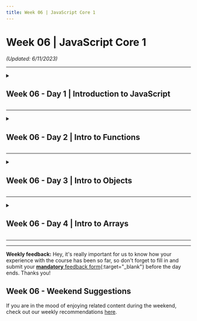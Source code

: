 ```yaml
---
title: Week 06 | JavaScript Core 1
---
```


<h1 id="{{ Week 06-JavaScript Core 1 | slugify }}">
  <span class="week-prefix">Week 06 |</span> JavaScript Core 1
</h1>

_(Updated: 6/11/2023)_

---

<!-- Week 06 - Day 1 | Introduction to JavaScript -->
<details markdown="1">
  <summary>
    <h2>
      <span class="summary-day">Week 06 - Day 1</span> | Introduction to JavaScript</h2>
  </summary>

### Schedule

  - [Study](#study-plan)
  - [Exercises](#exercises)
  - [Extra Resources](#extra-resources)

### Study Plan

  **JavaScript! This is where things really start getting interesting.**

  ![](./assets/js.magician.png)

#### JavaScript Intro



  This is a tough section to teach because the needs of the students vary quite widely here. Some of you are programmers from other languages coming here to learn front-end coding. Some of you are totally new to coding and JavaScript will be your first programming language. Just like if you know Spanish already, learning Italian becomes much easier since you take the same concepts and express them with minor variances. This workshop is optimized for those totally new to coding and thus we assume no prior knowledge. If you do know another programming language, we invite you instead to skim this section to familiarize yourself with how JavaScript looks. The next sections will also be aimed at you.

#### What is code?



  A dumb question but its answer may surprise you. Code is for humans first and computers second. You can think of writing code as essentially writing notes on how to solve a particular problem that just happens to be in a way that a computer can understand.

  Wait, why? The why is that you or someone else will have to go back and re-read that code sometime in the future, maybe tomorrow or maybe in ten years (I've worked on code older than 10 years old, it's not fun.) As such, it's important to write code in such a way that it can understood as quickly as is reasonable. Think of it like a textbook: you don't want to read the entire textbook every time you want to review a concept, you want to jump right to the page and learn just the thing you're looking for. Same with code: you want to jump right to the bit of code in question and understand it at a glance without re-reading the whole codebase.

  You will spend far longer maintaining this code than you will writing it the first time. Be explicit. Be deliberate. The point here is not to be clever but to be simple and to communicate clearly. Code is communication.

  Okay, given this, let's frame how this code works then. When you write code, the computer breaks it down into smaller pieces it can understand and then executes those one bit at a time. With JavaScript, only one thing is ever happening at a time (this is called being _single-threaded_ but that is not a term you need to know.) In general, this means it executes line 1, then line 2, then line 3, etc. Let's that in action:

  ```javascript
  const monthlyRent = 500;

  const yearlyRent = monthlyRent * 12;
  console.log(yearlyRent);
  ```

  The first thing that happens above is that we declare a variable, `monthlyRent`. The `const` keyword is how we let JavaScript know we're declaring a variable. Variable names always have to have no spaces in them, which is why we squish the words "monthly rent" together. In order to make this more readable, we use what's called _camel casing_, so-called because the capital letters in the middle make it look like humps on a camel. You can also use other styles of capitalization, there's no rule it must be camel case in JavaScript; everyone just happens to do camel casing in JavaScript.

  Notice the `;` at the end of every line. This semi-colon lets JavaScript know you've completed your thought. Think of this as the period/full-stop of the programming world.

  A variable can be called _almost_ anything. You **can't** use keywords. An example would be `const const = 15`. `const` is a keyword so it can't be used as a variable name. You do want to give your variables good names, even if they end up being long sometimes. Imagine we have a huge file and 200 lines below we see the variable named `monthlyRent`: we'll know instantly what this variable does and we won't have to go try to read other parts of the code to figure it out. Always, always, always use good variable names. Seriously. Put time into it. Naming things is hard and it's a big part of your job.

  Okay, so after line one, I have a variable named `monthlyRent` that I can use as much as I want. In this case, it represents the number of `500` but it also semantically represents monthlyRent. Imagine if I had 1000 lines between where `monthlyRent` is declared and where `yearlyRent` is calculated. I could have just put `500` directly in `yearlyRent` but I don't because I now understand how that's calculated just by reading the code. Use variables. Use them everywhere. It makes your code way easier to read. Also, later, if my monthly rent changes, I can change it to one place and everywhere I reference `monthlyRent` and `yearlyRent` get updated automatically. Powerful stuff.

  Okay, I want to calculate `yearlyRent`. I use the `*` to represent multiplication. I'm also mixing variables and numbers which is just fine. I also could have said `const yearlyRent = monthlyRent * monthsInAYear;` (assuming I put `const monthsInAYear = 12;` somewhere else) too and that would be a good idea. I would argue the two are roughly the same since it's obvious there are 12 months in a year. But you do what you think is most clear. That's your job.

  `console.log(yearlyRent);` is going to print whatever is stored in `yearlyRent` to the JavaScript console. The JavaScript Console is a part of the dev tools. If you need help finding them, [see here][devtools]. We'll explain how it works in a bit but for now, just know that anything you put between the parentheses gets logged out to your JavaScript console.

  Let's get this little snippet working in our browser. Make a new folder (I'll just put it on my desktop) and add an index.html file with the following in it:

  ```html
  <!DOCTYPE html>
  <html lang="en">
    <head>
      <title>JavaScript Experiments</title>
    </head>
    <body>
      <h1>JavaScript Experiments!</h1>
      <script src="./experiments.js"></script>
    </body>
  </html>
  ```

  That `script` tag is going to let us load JavaScript code into our HTML page. So make another file in the same folder called `experiments.js` (it really can be called anything as long as the script tag matches it.) Then in the JS file put our code from above:

  ```javascript
  const monthlyRent = 500;

  const yearlyRent = monthlyRent * 12;
  console.log(yearlyRent);
  ```

  Now, if you open your **HTML** file, not the JS file, in your browser and open your console, you should see the number `6000` being printed. Congrats! You just wrote your first code!

---



#### Numbers, Strings and Booleans



  So far we've just dealt with numbers. Let's go further and start working with words and characters. In programming, we refer to these things are strings, as in a string of one-letter characters. An example of this would be

  ```javascript
  const myName = "Brian Holt";
  console.log(myName);
  ```

  You can see I use the " (double quote) to enclose everything I want to be in the string. In JavaScript, you can also use ' (single quote) and ` (backtick) as well to demarcate strings.

  Strings, as you may imagine, are everywhere in programming. We're constantly keeping track of names, addresses, names of products, cities, etc. and thus constantly need strings.

  Let's go further. Strings let you connect them together through string concatenation. If I want to be able to greet someone based on their name, I might have something like this:

  ```javascript
  const firstName = "Brian";
  const lastName = "Holt";

  const sentence = "Hello " + firstName + " " + lastName + "! How are you!?";
  const sentenceWithTemplate = `Hello ${firstName} ${lastName}! How are you!?`;

  console.log(sentence);
  console.log(sentenceWithTemplate);
  ```

  The first way is the old way. We can use the `+` to tell JavaScript to connect two strings. Notice how we have inserted the space between `firstName` and `lastName`. The computer only does exactly what you tell it to do. If you don't insert that space, it doesn't get out there.

  The second line is the new way of doing this. JavaScript got a large update in 2015 and it made things a lot easier. Now you can use the backtick (notice the first uses a double quote) to do template strings. If you do that, anything inside of `${yourVariableHere}` gets output in the string. Cool, right?

  Sometimes you just need a simple true or false. These are where booleans are useful. Something like a light switch's state is best represented by a boolean. A light is either on (true) or off (false). You'd have something like `const lightIsOn = true;`. Useful and you'll see them everywhere.

  Some languages separate integers (whole numbers, like 1, 2, 3, 4, 500, 1000) and floats (1.2, 3.14159, 14.01, etc.) differently but not JavaScript. JavaScript just has one type of number, Number. A number is a number.

---



#### Control Flow



  Sometimes I want to modify the flow of how my program works, or in other words, sometimes I only want to run code if some condition is true. This is where `if` statements are very useful. Imagine if we tried this.

  ```javascript
  const skyIsBlue = true;

  if (skyIsBlue) {
    console.log("The sky is blue!");
  } else {
    console.log("The sky is … not blue?");
  }
  ```

  In the above example, the condition inside of the parens is evaluated and if it's true, the first block is run and the second is skipped. If it is false, the second block is run and the first block is skipped. Paste that code into your experiments and play with it. You also do not have to have an else block. Okay, let's go further.

  ```javascript
  // if you see three lines, it's just three = in a row, ===. the font just combines them into one big character
  if (2 + 2 === 4) {
    console.log(
      "Oh thank god, the fundamental principles of mathematics still hold true."
    );
  } else {
    console.log("Uh, panic?");
  }
  ```

  You can put any expression (a technical term, means anything you can stick on the right side of an equal sign, we'll explore it more as we go) inside of the if statement. In this case, we are asking, if two plus two is still equal to four. If this is true (I hope so) then again the first block will be run. If not, the second will be.

  Let's talk about `===` for a second. If you use just one `=` in JavaScript, it means **is assigned to**. So when we have `const isBrianCool = true;` you can verbalize that as "The variable isBrianCool is assigned to true". Thus we can't use that inside of the if statement because that's not we mean. We're trying to ask a question, not assign something. We're trying to ask "is two plus two equal to four." Enter the triple equals. Triple equals is the same as asking "is this equal to that." We use the triple equals instead of the double equals because double equals do a lot of funny business that usually we don't want them to do. It does what's called coercion and we'll talk about that below. But in an example `2 == "2"` but it does not `2 === "2"`. String 2 is double equal to number 2 but string 2 is not triple equal to number 2.

  There's also `!==`. This is asking "is this not equal to that". Lastly, you can ask with numbers `>` `>=` `<` `<=` as well to ask if numbers less than or greater than too. For another example:

  ```javascript
  const friendsAtYourParty = 10;

  if (friendsAtYourParty === 0) {
    console.log("Cool, now I have a lot of nachos to myself.");
  } else if (friendsAtYourParty <= 4) {
    console.log("Perfect amount to play some Mario Kart.");
  } else {
    console.log("Wooooo turn on the dance music!");
  }
  ```

  This also demonstrates the `else if` if you have more than just two different conditions.

---



#### Loops: behavior that repeats



  In programming, we often times need to repeat part of our code, again and again. This repeating behavior is called a **Loop** in programming lingo.

  The more geeky term for looping _(which you will also encounter again and again in programming manuals)_ is **iteration**.

  - Watch a Microsoft engineer explain loops in the first part of [this video](https://www.youtube.com/embed/G8hfAk4PfOM?si=8N2UnFsPaim5YmTr&amp;start=0&end=109){:target="_blank"} and then move on.

  ---



  Okay so now what if I want to do one thing multiple times? I could do something like this

  ```javascript
  let friendsAtYourParty = 0;
  friendsAtYourParty = friendsAtYourParty + 1;
  friendsAtYourParty = friendsAtYourParty + 1;
  friendsAtYourParty = friendsAtYourParty + 1;
  friendsAtYourParty = friendsAtYourParty + 1;
  friendsAtYourParty = friendsAtYourParty + 1;
  friendsAtYourParty = friendsAtYourParty + 1;
  friendsAtYourParty = friendsAtYourParty + 1;
  friendsAtYourParty = friendsAtYourParty + 1;
  friendsAtYourParty = friendsAtYourParty + 1;
  friendsAtYourParty = friendsAtYourParty + 1;
  console.log(friendsAtYourParty);
  ```

  That's annoying though. I wish there was a better way. Before we explore that, let's chat about this example a tad more.

  We used `let` instead of `const`. Things that are `const` cannot be reassigned later. In general, I find this to be of minor help but others do not so I leave you to make your own judgment call. In general, one should try to follow the "principle of least power." You should always choose the least powerful "thing" to accomplish whatever you're trying to do. Things with less power tend to be simpler and simple things are less prone to having or causing bugs. Why don't you cut your hair with garden shears? You could, it'd work, but it's way easier to screw it up and has worse consequences. The same general idea is here. The right tool for the right job.

  We instead use `let` here because you can see on the subsequent lines we do reassign `friendsAtYourParty` to be a different number. If you used `const` your code would crash because `const` won't let you do that. Thus here we use `let`. There's another one called `var` that is the old way of doing JavaScript. There are differences but I don't see a reason to use `var` at all anymore. It behaves more similarly to `let`.

  Okay, so, we want to do this better, let's explore a few ways to do that using loops.

  ```javascript
  let friendsAtYourParty = 0;
  while (friendsAtYourParty < 10) {
    friendsAtYourParty = friendsAtYourParty + 1;
  }
  console.log(friendsAtYourParty);
  ```

  This is a while loop. The first part works similarly to an `if` statement: as long as what's inside that statement is **true** it will continue running and re-running the body (what's between the `{ }`) until that statement is false. Once that statement is false, it'll break the loop and continue on. In this case, we add 1 to `friendsAtYourParty` until it's 10, and then the next loop, when it's 10, it'll stop because 10 is not less than 10.

  Also, let's just show you a few shortcuts for adding one to a thing

  ```javascript
  let friendsAtYourParty = 0;
  friendsAtYourParty = friendsAtYourParty + 1;
  friendsAtYourParty += 1;
  friendsAtYourParty++;
  ++friendsAtYourParty;
  console.log(friendsAtYourParty);
  ```

  Those four lines are equivalent. They all do the exact same thing: they add one to the existing total. The second one, the plus-equals line, you can put any number there and it'll add that amount to the total, so `friendsAtYourParty += 15;` would add 15 to the total. It also works with `-=` (subtraction,) as well as `*=` (multiplication,) `/=` (division,) and `**=` (exponent.) Two last two lines (`++` before or after) just signify add one. They more-or-less mean the same thing (there's a subtle difference of _when_ it adds one that should never matter to you) but suffice it to say everyone in the JavaScript community _always_ does the `++` after; I've never seen anyone do it before in JavaScript. `--` Works as well to subtract one as well.

  Okay, so now let's see a second kind of loop to achieve the same effect as above.

  ```javascript
  let friendsAtYourParty = 0;
  for (let i = 0; i <= 10; i++) {
    friendsAtYourParty++;
  }
  console.log(friendsAtYourParty);
  ```

  [![](./assets/nikkisiapno.for.loop.jpeg)](./assets/nikkisiapno.for.loop.jpeg){:target="_blank"}

  This is a for loop which is likely the most common kind of loop. Inside the parens are three statements and you need all of them. The `let i = 0;` is you defining your control variable that will control the loop. For some reason, people always use `i`, not sure why. It's just that way. It really could be anything. The second statement `i <= 10` is just like the while loop, is that's the statement that as soon as it's false it breaks the loop. The last statement, `i++` happens at the end of every loop. In our case, we increment the control variable `i` so that it creeps closer to the end of the loop each time.

  An important note: in coding, we start counting from 0. In English, we count `1, 2, 3, 4, 5, etc.` but in coding, we count `0, 1, 2, 3, 4, etc.`. So the fifth element of a string is index 4 (where index is how we'd refer to where that item is in the string). Index 0 is the first element. It's weird but you get used to it and it makes a lot of things easier.

  Sometimes, if you mess up what's inside the control condition for the loop, you'll get a runaway loop that'll never complete. This is called an **infinite loop** and it'll lock up and crash your code. Something like this:

  ```display-javascript
  let friendsAtYourParty = 1;
  while (friendsAtYourParty > 0) {
    friendsAtYourParty = friendsAtYourParty + 1;
  }
  console.log(friendsAtYourParty);
  ```

  Since you're adding one to `friendsAtYourParty` each time, and the loop will continue each time until it's less than zero, that condition will never happen. Thus it'll continue going until it crashes your code. Be careful of these. Nasty bugs.

---



<!-- Summary -->

### Exercises

  The following exercises are just to get you to flex your newly-gained muscles a bit. This code itself wouldn't be super useful but it'll be useful for you to try to take an idea in words and translate that into workable code.

#### Task 1: Booleans in JavaScript



 In this task, we want you to load the [booleans.js file](./exercises/booleans.js){:target="_blank"} from an HTML named `booleans.html` and complete the challenges found inside. 

#### Task 2: Creating Variables



 In this task, we want you to load the [creating-variables.js file](./exercises/creating-variables.js){:target="_blank"} from an HTML named `creating-variables.html` and complete the challenges found inside. 

#### Task 3: JavaScript Numbers



  In this task, we want you to load the [numbers.js file](./exercises/numbers.js){:target="_blank"} from an HTML named `numbers.html` and complete the challenges found inside. 

<!-- TODO: Move this Task to external files: -->


#### Task 4



  In this task, we want you to copy and paste the following code in a file called `strings.js` and complete the challenges found inside:

  ```javascript
  /* 
  ------------------------------------------------------------------------------------
  Tutorial: Strings in JavaScript
  ------------------------------------------------------------------------------------
  */

  /*
  ------------------------------------------------------------------------------------
  🌟STRING:-

  ◽ String is a datatype which consist of zero or more character enclosed in single quotes ('') or double quotes ("");

  ◽ Basically, it is used to represent series or sequence of characters in text form.
  ------------------------------------------------------------------------------------
  */


  // 🌟DECLARATION:-
  let userName = "sourabh"; // declaring a variable "userName" which contains a string value of "sourabh"
  console.log(userName); // will print sourabh in the console

  // 🌟CHECK TYPE OF VARIABLE WITH "typeof" OPERATOR:-
  console.log(typeof userName); // will print string in the console

  // 🌟LENGTH PROPERTY: we can find string length using "length" property.
  console.log(userName.length); // will print 7 in the console.

  // 🌟STRING CONCATENATION: we can use "+" operator with string values to concatenate (join) them in a single string.
  console.log("Welcome " + userName); // will print "Welcome sourabh" in the console

  // 🌟ACCESSING STRING ENTRIES:-
  // We can access string entries (or individual characters of a string) just like we do with arrays i.e using "indexes".
  console.log(userName[0]); // will print "s"
  console.log(userName[1]); // will print "o"
  console.log(userName[2]); // will print "u"

  //🌟ACCESS LAST ENTRY: Since index starts from "0", to access last entry we need to subtract 1 from total string length.
  console.log(userName[userName.length - 1]); // will print "h"

  /* 
    🌟 TEMPLATE LITERALS -

    -> Apart from defining strings in JavaScript using single quotes ('') or double quotes (""), there is a third way to define strings in Javascript too!
      - We can define strings using backtick quotes (``) as well. For example - `Greetings!`
      - These type of strings are called as Template Literals or Template strings.
      - The benefit of using Template literals are that, it allows us to embed variables & expressions inside the string.
        - This can be done using wrapping the expression inside of ${...} in the string.
        - The value returned by the expression will then become a part of the string.
        - TODO - After you learn about the various types of expressions in Javascript, try embedding the various types in template strings to see how they work.
  */

  let userFullName = "Niles Maxwell";
  let numberOfTasksToday = 5;

  console.log(`Greetings ${userFullName}, you have ${numberOfTasksToday} tasks to be done today.`); // Logs "Greetings Niles Maxwell, you have 5 tasks to be done today."

  /* 
      Multiline strings using Template Literals
        - Template Literals can be used to form multi-line strings.
        - This is easier than concatenating multiple single-line strings using the concatenation '+' operator.
  */

  let multiLineString1 = "Line 1\n" + //Multi-line string using the concatenation operator
  "Line 2\n" +
  "Line 3";

  // Multi-line string using template literal without using the concatenation operator.
  let multiLineString2 = `Line 1
  Line 2
  Line 3`;

  // Both console.logs will log the same output to the console.
  console.log(multiLineString1);
  console.log(multiLineString2); 


  /*
  🌟STRING IMMUTABILITY:-

  => Array are "mutable" in nature i.e we can modify/alter/mutate/change an individual array entry like this-

  let numbers = [1, 2, 3, 4, 5]; // declaring an array

  ⚡BEFORE MUTATION
  console.log(numbers); // will print [1, 2, 3, 4, 5]

  ⚡AFTER MUTATION
  numbers[0] = "ONE"; // changing first entry of array i.e "1" to "ONE"
  console.log(numbers); // will print ["ONE", 2, 3, 4, 5]


  => But that is not the case with our strings. Strings are "immutable" in nature, we can't modify an individual entry of a string.

  let str = "WOW";

  ⚡BEFORE MUTATION
  console.log(str); // will print "WOW"

  ⚡AFTER MUTATION
  str[0] = "N" // changing first entry of string i.e "W" to "N"
  console.log(str); // will print "WOW" and not "NOW"

  */

  /*
  ------------------------------------------------------------------------------------
  Challenge 1: write a program to join your first name and last name in a single string.

  -> declare a variable "firstName" and initialize it with your first name. 
  -> declare a variable "lastName" and initialize it with your last name.
  -> declare a variable "fullName" and assign it the concatenated value of "firstName" + "lastName" using "+" operator.
  -> use console.log() and print the fullName in the console.

  example:- if firstname is "sourabh" and lastname is "kheraliya" so output should be "sourabhkheraliya" as fullname.

  🏋️‍♀️BONUS: there should be a space between your firstname and lastname.
    (HINT: you can add additional space in the end of your firstName string just like example of string concatenation concept explained above)
  ------------------------------------------------------------------------------------

  ------------------------------------------------------------------------------------
  Challenge 2: Write a dialogue script!

  -> Step 1: Declare 3 variables and initialize them with random names for 2 heroes and 1 villain.
  -> Step 2: Using what you learned about Template literals, write a dialogue flow between the 2 heroes, discussing about the villain you declared
              and assign it to a variable.
  -> Step 3: Make sure that the dialogue flow spans over multiple lines.
  -> Step 4: Finally, use console.log() to log the the dialogue script to the console.

  Dialogue script structure:
  <Hero1>: <dialogue>
  <Hero2>: <dialogue>
  .
  .
  and so on.

  ------------------------------------------------------------------------------------
  */
  ```

<!-- TODO: Move this Task to external files: -->


#### Task 5



  In this task, we want you to create a file called `variables.js` and :

  - Calculate the sum of 5 + 10, using **two variables**. Store the sum to a **third variable**. Output the result to the console. Your final result should look like the following: `X plus Y equals Z`.
  - Calculate the remainder of 29 ÷ 3, using **two variables**. Store the remainder to a **third variable**. Output the result to the console. Your final result should look like the following: `The remainder of X ÷ Y is Z`.
  - Store your birth year in **a variable**. Store the current year in **a variable**. Calculate your age based on the difference of the stored values. Output to the console the following string based on the result: `You are approximately X years old`.

<!-- TODO: Move this Task to external files: -->


#### Task 6



  In this task, we want you to create a file called `experiments.js` and:

  - Write some code that declares two variables, `character` and `timesToRepeat`.
  - Using a loop, repeat that character that many times and then console.log it.
  - Example, if I had character = 'f' and timesToRepeat = 5, it'd console.log `'fffff'`.

  Try a few different combinations to make sure you got it right e.g. 'a' and 10, 'c' and 100, '🐶' and 3.

  **IMPORTANT:** Make sure to complete all the tasks found in the **daily Progress Sheet** and update the sheet accordingly. Once you've updated the sheet, don't forget to `commit` and `push`. The progress draft sheet for this day is: **/user/week06/progress/progress.draft.w06.d01.csv**

  You should **NEVER** update the `draft` sheets directly, but rather work on a copy of them according to the instructions [found here](../week01/resources/PROGRESS-WORKFLOW.md).


<!-- Extra Resources -->

### Sources and Attributions

  **Content is based on the following sources:**

  - [Intro](https://github.com/btholt/complete-intro-to-web-dev-v3/blob/main/lessons/04-javascript/A-intro.md){:target="_blank"} [(Permalink)](https://github.com/btholt/complete-intro-to-web-dev-v3/blob/a46a32bb9d641523163d74c28340ec686c5be2f9/lessons/04-javascript/A-intro.md){:target="_blank"}

  - [Numbers, Strings and Booleans](https://github.com/btholt/complete-intro-to-web-dev-v3/blob/main/lessons/04-javascript/B-numbers-strings-and-booleans.md){:target="_blank"} [(Permalink)](https://github.com/btholt/complete-intro-to-web-dev-v3/blob/a46a32bb9d641523163d74c28340ec686c5be2f9/lessons/04-javascript/B-numbers-strings-and-booleans.md){:target="_blank"}

  - [Control Flow](https://github.com/btholt/complete-intro-to-web-dev-v3/blob/main/lessons/04-javascript/C-control-flow.md){:target="_blank"} [(Permalink)](https://github.com/btholt/complete-intro-to-web-dev-v3/blob/a46a32bb9d641523163d74c28340ec686c5be2f9/lessons/04-javascript/C-control-flow.md){:target="_blank"}

  - [Loops](https://github.com/btholt/complete-intro-to-web-dev-v3/blob/main/lessons/04-javascript/D-loops.md){:target="_blank"} [(Permalink)](https://github.com/btholt/complete-intro-to-web-dev-v3/blob/a46a32bb9d641523163d74c28340ec686c5be2f9/lessons/04-javascript/D-loops.md){:target="_blank"}

  - [Experiment exercise](https://github.com/btholt/complete-intro-to-web-dev-v3/blob/main/lessons/04-javascript/E-exercise.md){:target="_blank"} [(Permalink)](https://github.com/btholt/complete-intro-to-web-dev-v3/blob/a46a32bb9d641523163d74c28340ec686c5be2f9/lessons/04-javascript/E-exercise.md){:target="_blank"}

  Please do not forget to ⭐ the [repo](https://github.com/btholt/complete-intro-to-web-dev-v3){:target="_blank"}!

  **Tasks 1 through 4 are based on the following sources:**

  - [TeachMeJavaScriptLikeIm5 booleans](https://github.com/inspirezonetech/TeachMeJavaScriptLikeIm5/blob/main/2-variables/booleans.js){:target="_blank"} [(Permalink)](https://github.com/inspirezonetech/TeachMeJavaScriptLikeIm5/blob/bcbe160a29718c0eb832fbf7af113b896ff06deb/2-variables/booleans.js){:target="_blank"}

  - [TeachMeJavaScriptLikeIm5 creating-variables](https://github.com/inspirezonetech/TeachMeJavaScriptLikeIm5/blob/main/2-variables/creating-variables.js){:target="_blank"} [(Permalink)](https://github.com/inspirezonetech/TeachMeJavaScriptLikeIm5/blob/bcbe160a29718c0eb832fbf7af113b896ff06deb/2-variables/creating-variables.js){:target="_blank"}

  - [TeachMeJavaScriptLikeIm5 numbers](https://github.com/inspirezonetech/TeachMeJavaScriptLikeIm5/blob/main/2-variables/numbers.js){:target="_blank"} [(Permalink)](https://github.com/inspirezonetech/TeachMeJavaScriptLikeIm5/blob/bcbe160a29718c0eb832fbf7af113b896ff06deb/2-variables/numbers.js){:target="_blank"}

  - [TeachMeJavaScriptLikeIm5 strings](https://github.com/inspirezonetech/TeachMeJavaScriptLikeIm5/blob/main/2-variables/strings.js){:target="_blank"} [(Permalink)](https://github.com/inspirezonetech/TeachMeJavaScriptLikeIm5/blob/bcbe160a29718c0eb832fbf7af113b896ff06deb/2-variables/strings.js){:target="_blank"}

  Please do not forget to ⭐ the [repo](https://github.com/inspirezonetech/TeachMeJavaScriptLikeIm5){:target="_blank"}!
  
</details>

<hr class="mt-1">

<!-- Week 06 - Day 2 | Intro to Functions -->
<details markdown="1">
  <summary>
    <h2>
      <span class="summary-day">Week 06 - Day 2</span> | Intro to Functions</h2>
  </summary>

### Schedule

  - [Study](#study-plan-NN)
  - [Exercises](#exercises-NN)
  - [Extra Resources](#extra-resources-NN)

### Study Plan

#### Functions



  A function is a bit of reusable code. Just as we like to re-use CSS classes, we love to re-use code. Let's start with an example:

  ```javascript
  function addTwo(number) {
    return number + 2;
  }

  const finalAnswer = addTwo(5);
  console.log(finalAnswer);
  ```

  This isn't super useful but hopefully, it shows you the mechanics of how a function works. We created a function called `addTwo`. This function takes in one parameter, `number` and it returns that number with 2 added to it. We can now use that `addTwo` function as much as we want! Let's make something a bit more useful.

  ```javascript
  function greet(firstName, lastName, honorific, greeting) {
    return `${greeting} ${honorific} ${lastName}! I’m extremely pleased you could join us, ${firstName}! I hope you enjoy your stay, ${honorific} ${lastName}.`;
  }

  console.log(greet("Brian", "Holt", "Lord", "Salutations"));
  console.log(greet("Jack", "Sparrow", "Captain", "A-hoy"));
  ```

  Now rather than have to repeat ourselves over and over again with that long string, we can just call greet with the appropriate parameters. Here we use four parameters. The order is important that we send in the parameters because this will be the order function receives these parameters. You can have as many or as few parameters as you like.

  The way to **call** a function is you add parens to the end of it, like this: `someFunctionName()`. If you see parentheses after a variable name, you instantly know that that's a function. Inside the parentheses are the parameters. These variables will be passed to the function that is being called in the order that you put them there. These input variables are called **parameters**. Example:

  ```javascript
  const myHomeCity = "Seattle";
  const myHomeState = "Washington";
  const myHomeCountry = "USA";

  function logOutYourHome(city, state, country) {
    console.log(`You are from ${city}, ${state} ${country}.`);
  }

  logOutYourHome(myHomeCity, myHomeState, myHomeCountry);
  ```


  ---



  Keep this next diagram by [Wes Bos](https://wesbos.com/){:target="_blank"} handy, as it depicts all the function parts with their respective terminology. It's always good to know our way around a function's inner parts.

  [![](./assets/wes_bos_function_definition.jpg)](./assets/wes_bos_function_definition.jpg){:target="_blank"}

#### Various Ways of Writing Functions



  There are a few ways to write functions that are mostly the same (there are some differences but for now don't worry about it.)

  ```javascript
  function bark() {
    console.log("woof");
  }

  const meow = function () {
    console.log("meeeeeeeow");
  };

  // the => is just = > put together, the font just combines them to one glyph
  const chirp = () => {
    console.log("chirp chirp");
  };

  bark();
  meow();
  chirp();
  ```

  All of these are functions and work as such. There are very subtle differences in how they work but for now, it's enough to know "those are functions". Most of the time they work exactly the same (as you see here.)

---



#### Scope



  We'll talk about scope multiple times but we'll start off here with it. Every time you call a function, it has its own scope. Other things can't peek into it; it just has its own little workspace for it to work with. Once it's done, any variable that you haven't explicitly held on to or returned at the end is discarded. For example:

  ```javascript
  function addFive(number) {
    const someVariable = "you can't see me outside this function";
    return number + 5;
  }

  addFive(10);
  console.log(someVariable);
  ```

  This is not going to work. `someVariable` is inside of the `addFive` scope and once `addFive` completes, it throws `someVariable` away since it's now out-of-scope.

  ```javascript
  let friendsAtYourParty = 0;
  for (let i = 0; i <= 10; i++) {
    friendsAtYourParty++;
  }
  console.log(i);
  ```

  Even this doesn't work since `i` is only in scope for the loop and then after that, it's thrown away. This can be a difficult one to deal with as someone new to coding because you'll go to log something or use a variable and it's out of scope so it's not there. Just know if that happens, this is probably the problem.

  Scope is hard. And scope is particularly strange in JavaScript (it varies by programming language.) If it feels hard it's because it is. A general, imperfect way for you to think about it right now is that a variable is "alive" (in scope) in between whatever the closest `{` is until that `{` closes its corresponding `}`. A few examples are below, see if you can get it right. Keep in mind that the variable will stay in scope as long as any scope it exists in still exists. If I declare a variable in an outer scope and modify a variable in an inner scope, that variable will survive as long as the outer scope does. **It matters where the variable is declared.**

  ```javascript
  const A = "A";
  let F;

  function doStuff(B) {
    console.log(B);
    const C = "C";
    let H = "H";
    if (1 + 1 === 2) {
      const D = "D";
      H = "something else";
    }
    console.log(D);
    console.log(H);
    F = "F";
  }

  let E = 0;
  while (E < 3) {
    E++;
    console.log(A);
    const G = "G";
  }
  console.log(E);
  console.log(G);

  doStuff("B");
  console.log(B);
  console.log(C);
  console.log(F);
  ```

  This is a pretty convoluted example but see what you think. Once you're ready, the next block will be the answers.

  ```javascript
  const A = "A";
  let F;

  function doStuff(B) {
    console.log(B); // works, B parameter is still in scope
    const C = "C";
    let H = "H";
    if (1 + 1 === 2) {
      const D = "D";
      H = "something else";
    }
    console.log(D); // does not work, D was declared in that if statement block
    console.log(H); // works, H was declared outside the if statement
    F = "F";
  }

  let E = 0;
  while (E < 3) {
    E++;
    console.log(A); // works, the outer block (called the global scope) is still in scope
    const G = "G";
  }
  console.log(E); // works, E was declared outside the while loop
  console.log(G); // does not work, declared inside the while loop and it's over

  doStuff("B");
  console.log(B); // does not work, the B parameter expires after the function call
  console.log(C); // does not work, C was declared inside the function and the function is over
  console.log(F); // works, F was declared in the global scope
  ```

---



#### Built-ins



  Lots of functions already exist for you! Smart people have created these commonly-used functions for things we often need. For example, say you have a string and you want to make everything lowercase, you can do this:

  ```javascript
  const sentence = "ThIs HaS wEiRd CaSiNg On It";
  const lowerCaseSentence = sentence.toLowerCase();
  console.log(lowerCaseSentence);
  ```

  Always be looking for the parentheses. And the best place to look all this stuff up is from our friends at Mozilla (makers of Firefox): [the MDN][mdn]. MDN used to stand for "Mozilla Developer Network" I think but now it's just synonymous with the documentation for the web. I literally look at this website several times a day. As I said before, you are not expected to remember everything. Looking things up on the MDN is **not** cheating.

  There are so many builtins there's no way we could ever cover all of them. Here are just a few examples. The rest you'll learn as you go.

  ```javascript
  // want to round a number? use Math!
  const number = 5.3;
  const roundedNumber = Math.round(number);
  console.log(number);
  ```

  ```javascript
  // want to see if a string contains another string?
  const testStringOne = "The quick brown fox jumps over the lazy dog";
  const testStringTwo =
    "Mirror, mirror on the wall, don't say it cause I know I'm cute";
  const stringToLookFor = "cute";

  console.log(testStringOne.includes(stringToLookFor));
  console.log(testStringTwo.includes(stringToLookFor));
  ```


  ```javascript
  // want to know how many milliseconds have elapsed since Jan 1 1970?
  console.log(Date.now());
  ```

---



<!-- Summary -->

### Exercises

#### Task 1



  In this task, we want you to copy and paste the following code in a file called `functions.js` and complete the challenges found inside:

  ```javascript
    /* 
  ------------------------------------------------------------------------------------
  Tutorial: Functions in JavaScript
  ------------------------------------------------------------------------------------
  */


  /*
  ------------------------------------------------------------------------------------
  FUNCTIONS: A function is a repeating piece of "Processing" while the input and output changes.
  ------------------------------------------------------------------------------------

  ------------------------------------------------------------------------------------
  EXAMPLE: washing machine which takes dirty clothes as an input, do some processing i.e washing the clothes and returns the washed clothes as an output. Functions are same as washing machine, they take some input, do some processing on that input and then returns that processed value as an output. 
  ------------------------------------------------------------------------------------

  ------------------------------------------------------------------------------------

  SYNTAX:-

  function functionName(parameterOne, parameterTwo){
      some processing code...
  }

  ------------------------------------------------------------------------------------

  ------------------------------------------------------------------------------------
  FUNCTION EXAMPLE - the below 👇 example takes a name as an input and prints hello "passedName" in the console;
  ------------------------------------------------------------------------------------
  */


  function showName(name){
      console.log("hello " + name);
  }

  showName("sourabh"); // will print "hello sourabh" in the console


  /*
  ------------------------------------------------------------------------------------

  PARAMETERS & ARGUMENTS:-

  1. PARAMETERS: Parameters are the variable names listed inside of the function definition's parenthesis. (for the above showName function the parameter is "name" listed inside the parenthesis.)

  2. ARGUMENTS: Arguments are the actual values passed to a function when it is called. (for the above function showName the argument is "sourabh" which is passed to the function "showName" when called.)
    
  ------------------------------------------------------------------------------------
  */

  /*
  ------------------------------------------------------------------------------------

  RETURN VALUE & UNDEFINED:-

  A funtion which do not returns something returns a special value "undefined".
  Also we can assign the returned value of a function as a value in a variable identifier.
    
  ------------------------------------------------------------------------------------
  */

  console.log(showName("Tanay pratap")); // will print "undefined" in the console because showName is not returning any value

  // Returning value from the function
  function add(num1, num2){
      return num1 + num2;
  }

  console.log(add(5, 6)); // will print 11 in the console


  /*
  ------------------------------------------------------------------------------------
  Challenge: create a function "welcomeUser" which will take username as an input and returns "Welcome " + passed username as an output.
  
  -> your function name should be "welcomeUser".
  -> parameter name should be "userName".
  -> return Welcome + passed username value as an return value.
  -> pass your name as an argument to the "welcomeUser" function.
  -> store that return value in a new variable named as "greeting".
  -> use console.log() to show the greeting value.
  ------------------------------------------------------------------------------------
  */
  ```

#### Task 2



  In this task, we want you to copy and paste the following code in a file called `arrow-functions.js` and complete the challenges found inside:

  ```javascript
  //In the previous file you aquired the basic concept of functions and how to make a function.

  /*
  In this file as the filename suggests, we would learn about arrow functions, before starting with this it is recommended to have a basic idea of how functions work and how they are build, so that we could understand what is the purpose of "Arrow functions".
  */

  /*
  What is arrow function or => ?
  It's a new feature that introduced in ES6 and is called arrow function. The left part denotes the input of a function and the right part the output of that function.
  Arrow functions introduce concise body syntax, or implicit return. This allows the omission of the curly brackets and the return keyword. Implicit return is useful for creating succinct one-line operations in map , filter , and other common array methods.

  (If you are familiar with python you can compare it to list comprehension or comprehension method, it is used to reduce the line of codes and make the function/code look compact and neat.)
  */

  //How does it work?

  hello = function() {
    return ("Hello World!") ;  //A normal function.
  };

  //----------------------------------------------------------------------------------------------------------

  hello = val => "Hello " + val ; //The same function above but with arrow function '=>'.

  /* 

  As you can see from the example above, that you have to write less lines of code for the same function that you created using the layman way.
  But there are some points that you should remember while using the arrow function, such as:
  -> You don't need to use {} or return when you are returning a single value.
  -> You can avoid using (), when there is only one parameter in your function.
  -> You should not add return in single return type as you have to use {} for applying the return keyword.

  */

  //------------------------------------------------------------------------------------------------------

  /* 
  Aside from this there are many ways to creatively use the arrow function, you should try the things mentioned above in your local console and experiment with it.
  If you wanna read more about this you can visit the links below:
  -> https://www.w3schools.com/js/js_arrow_function.asp
  -> https://devdocs.io/javascript/

  */

  //-------------------------------------------------------------------------------------------------------

  /* 
  A challenge problem to test your understanding and making it crystal clear.
  (Do not skip it as it will only benefit you.)

  Q1) Write an arrow function expression called greet(). It should accept a single argument representing a person's name. It should return a greeting string.
  Q2) Write an arrow function named arrayAverage that accepts an array of numbers and returns the average of those numbers.
  Q3) Write an arrow function for the following JavaScript function:

  function nameAge(name, age) {
    console.log("Hello " + name);
    console.log("You are " + age + " years old");
  }


  If you wanna practice more or you are stuck, you can check the solutions at:

  Avoid looking at the solutions first, and try to complete the problems above by yourself.

  https://www.tutorialsandyou.com/javascript/javascript-arrow-function-exercises-and-practice-questions-73.html
  */

  //----------------------------------------------------------------------------------------------------------

  /*
  Believe in your grind, here's a quote for you:

  "There is nothing outside of yourself that can ever enable you to get better, stronger, richer, quicker, or smarter. Everything is within. Everything exists. Seek nothing outside of yourself." ~miyamoto musashi
  */
  ```

#### Task 3



  In this task, we want you to copy and paste the following code in a file called `higher-order-functions.js` and complete the challenges found inside:

  ```javascript
  /*
  In this file as the filename suggests, we would learn about higher order functions, before starting with this it is recommended to have a basic idea of how functions work and how they are build, so that we could understand what is the purpose of "Higher Order functions".
  */

  /*
  --------------------------------------------------------------------------------------------------------------------------------------------------------------------------------------
  What is a Higher Order Function (HOF) ?
  A function that accepts and/or returns another function is called a higher-order function.
  It’s higher-order because instead of strings, numbers, or booleans, it goes higher to operate on functions.
  Probably the greatest benefit of HOFs is greater reusability.
  --------------------------------------------------------------------------------------------------------------------------------------------------------------------------------------
  */

  /*
  --------------------------------------------------------------------------------------------------------------------------------------------------------------------------------------
  Why is the need for higher order functions ? 
  As a functional programming language, JavaScript uses higher-order functions to implement abstraction at an even higher level.
  Abstraction means hiding certain details and showing only essential information to the user. 
  --------------------------------------------------------------------------------------------------------------------------------------------------------------------------------------
  */

  //Below is an example to understand what higher order functions are:

  //Pass function as an argument to another function

  //array of names to be used in the function

  const names= ['John', 'Tina','Kale','Max'];

  //Function "useFunction" takes an array and another function fn as parameters
  function useFunction(arr,fn){
    for(let i=0; i<arr.length; i++){
      fn(arr[i]);
    }
  }                                

  //Function that is being used as a parameter
  function argFn (name){
    console.log("Hello " + name );
  }

  //calling useFunction() with argFn() as a parameter
  useFunction(names,argFn);

  /*Result printed:
    Hello John
    Hello Tina
    Hello Kale
    Hello Max
  */



  /*
  --------------------------------------------------------------------------------------------------------------------------------------------------------------------------------------
  Some popular higher order functions in JavaScript are:
  1.map
  2.filter
  3.reduce
  --------------------------------------------------------------------------------------------------------------------------------------------------------------------------------------
  */



  /*
  --------------------------------------------------------------------------------------------------------------------------------------------------------------------------------------
  1. Map
  The map() method is used for creating a new array from an existing one, applying a function to each one of the elements of the first array.

  Syntax:
  var new_array = arr.map(function callback(element, index, array) {
      // Return value for new_array
  }[, thisArg])

  In the callback, only the element is required. Other parameters are optional.

  Example: 
  In the following example, each number in an array is doubled.
  --------------------------------------------------------------------------------------------------------------------------------------------------------------------------------------
  */

  const numbers = [1, 2, 3, 4];
  const doubled = numbers.map(item => item * 2);
  console.log(doubled); //Output array "doubled" -> [2, 4, 6, 8]

  /*
  -------------------------------------------------------------------------------------------------------------------------------------------------------------------------------------
  2. Filter
  The filter() method takes each element in an array and it applies a conditional statement against it. 
  If this conditional returns true, the element gets pushed to the output array.
  If the condition returns false, the element does not get pushed to the output array.

  Syntax
  var new_array = arr.filter(function callback(element, index, array) {
      // Return true or false
  }[, thisArg])

  The syntax for filter is similar to map, except the callback function should return true to keep the element, or false otherwise. In the callback, only the element is required.

  Example:
  In the following example, odd numbers are "filtered" out, leaving only even numbers.
  --------------------------------------------------------------------------------------------------------------------------------------------------------------------------------------
  */

  const evens = numbers.filter(item => item % 2 === 0);
  console.log(evens); // Output array "evens" -> [2, 4]

  /*
  --------------------------------------------------------------------------------------------------------------------------------------------------------------------------------------
  3. Reduce
  The reduce() method reduces an array of values down to just one value. 
  To get the output value, it runs a reducer function on each element of the array.

  Syntax
  arr.reduce(callback[, initialValue])

  The callback argument is a function that will be called once for every item in the array. 

  Example:
  The following example adds every number together in an array of numbers.
  --------------------------------------------------------------------------------------------------------------------------------------------------------------------------------------
  */

  const sum = numbers.reduce(function (result, item) {
      return result + item;
    }, 0);
    console.log(sum); // Output "sum" -> 10


  /*
  --------------------------------------------------------------------------------------------------------------------------------------------------------------------------------------
  Challenges:
  1. Map -> Take an array arr = [1, 4, 9, 16, 25] and create a new array containing the square roots of the numbers in the first array.
  2. Filter -> Take an array arr = [2, 1, 7, 3, 6, 5, 8] and create a new array containing only odd numbers from first array.
  3. Reduce -> Take an array arr = [1,3,5,7] and return the product of all the elements in the array.
  --------------------------------------------------------------------------------------------------------------------------------------------------------------------------------------
  */
  ```

  **IMPORTANT:** Make sure to complete all the tasks found in the **daily Progress Sheet** and update the sheet accordingly. Once you've updated the sheet, don't forget to `commit` and `push`. The progress draft sheet for this day is: **/user/week06/progress/progress.draft.w06.d02.csv**

  You should **NEVER** update the `draft` sheets directly, but rather work on a copy of them according to the instructions [found here](../week01/resources/PROGRESS-WORKFLOW.md).


<!-- Extra Resources -->

### Sources and Attributions

  **Content is based on the following sources:**

  [Functions](https://github.com/btholt/complete-intro-to-web-dev-v3/blob/main/lessons/04-javascript/F-functions.md){:target="_blank"} [(Permalink)](https://github.com/btholt/complete-intro-to-web-dev-v3/blob/a46a32bb9d641523163d74c28340ec686c5be2f9/lessons/04-javascript/F-functions.md){:target="_blank"}

  [Scope](https://github.com/btholt/complete-intro-to-web-dev-v3/blob/main/lessons/04-javascript/G-scope.md){:target="_blank"} [(Permalink)](https://github.com/btholt/complete-intro-to-web-dev-v3/blob/a46a32bb9d641523163d74c28340ec686c5be2f9/lessons/04-javascript/G-scope.md){:target="_blank"}

  [Built-ins](https://github.com/btholt/complete-intro-to-web-dev-v3/blob/main/lessons/04-javascript/H-builtins.md){:target="_blank"} [(Permalink)](https://github.com/btholt/complete-intro-to-web-dev-v3/blob/a46a32bb9d641523163d74c28340ec686c5be2f9/lessons/04-javascript/H-builtins.md){:target="_blank"}

  Please do not forget to ⭐ the [repo](https://github.com/btholt/complete-intro-to-web-dev-v3){:target="_blank"}!

  **Exercises are based on the following sources:**

  [TeachMeJavaScriptLikeIm5 arrow-functions](https://github.com/inspirezonetech/TeachMeJavaScriptLikeIm5/blob/main/8-functions/arrow-function.js){:target="_blank"} [(Permalink)](https://github.com/inspirezonetech/TeachMeJavaScriptLikeIm5/blob/bcbe160a29718c0eb832fbf7af113b896ff06deb/8-functions/arrow-function.js){:target="_blank"}

  [TeachMeJavaScriptLikeIm5 functions](https://github.com/inspirezonetech/TeachMeJavaScriptLikeIm5/blob/main/8-functions/functions.js){:target="_blank"} [(Permalink)](https://github.com/inspirezonetech/TeachMeJavaScriptLikeIm5/blob/bcbe160a29718c0eb832fbf7af113b896ff06deb/8-functions/functions.js){:target="_blank"}

  [TeachMeJavaScriptLikeIm5 higher-order-functions](https://github.com/inspirezonetech/TeachMeJavaScriptLikeIm5/blob/main/8-functions/higher-order-functions.js){:target="_blank"} [(Permalink)](https://github.com/inspirezonetech/TeachMeJavaScriptLikeIm5/blob/bcbe160a29718c0eb832fbf7af113b896ff06deb/8-functions/higher-order-functions.js){:target="_blank"}

  Please do not forget to ⭐ the [repo](https://github.com/inspirezonetech/TeachMeJavaScriptLikeIm5){:target="_blank"}!
  
</details>

<hr class="mt-1">

<!-- Week 06 - Day 3 | Intro to Objects -->
<details markdown="1">
  <summary>
    <h2>
      <span class="summary-day">Week 06 - Day 3</span> | Intro to Objects</h2>
  </summary>

### Schedule

  - [Study](#study-plan-NN)
  - [Exercises](#exercises-NN)
  - [Extra Resources](#extra-resources-NN)

### Study Plan

#### Intro to Objects



  So far we've talked about having one variable at a time: one first name, one last name, one price, etc. What if we have a collection of data? It'd be nice to group together like data. Good news! You can!

  ```javascript
  const person = {
    name: "Brian Holt",
    city: "Seattle",
    state: "WA",
    favoriteFood: "🌮",
    wantsTacosRightNow: true,
    numberOfTacosWanted: 100,
  };
  console.log(person);
  console.log(person.name);
  console.log(person["name"]); // same as the line above; prefer using the other one
  ```

  This is called an object. They're extremely useful in JavaScript; they're how you'll group together like-information so that they can be used together. They contain a bunch of **keys** and **values**. The keys are on the left side of the `:` and represent how you get that piece data of out of the object. `name` is one such key, and the way I get the name of the

  Used in conjunction with functions they're very powerful. Take this example:

  ```javascript
  const person1 = {
    name: "Angie",
    ageRange: "25-35",
  };
  const person2 = {
    name: "Francesca",
    ageRange: "65-75",
  };

  function suggestMusic(person) {
    if (person.ageRange === "25-35") {
      console.log("We think you will like Daft Punk.");
    } else if (person.ageRange === "65-75") {
      console.log("You are obviously going to like Johnny Cash.");
    } else {
      console.log(
        "Uh, maybe try David Bowie? Everyone likes David Bowie, right?"
      );
    }
  }

  suggestMusic(person1);
  suggestMusic(person2);
  ```

  Now we're able to pass all this information as one package which makes it easy to keep track of since we're just passing one variable. You'll see this become even more useful as we start integrating with servers and APIs.

  Objects can even have their functions! Let's see that.

  ```javascript
  const dog = {
    name: "dog",
    speak() {
      console.log("woof woof");
    },
  };

  dog.speak();
  ```

  Objects can as well have nested objects inside of them.

  ```javascript
  const me = {
    name: {
      first: "Brian",
      last: "Holt",
    },
    location: {
      city: "Seattle",
      state: "WA",
      country: "USA",
    },
  };

  console.log(me.name.first);
  console.log(me.location.state);
  ```

---



#### Context



  Given an object with a person's address, wouldn't it be nice if we could use a function to print out a properly formatted shipping address?

  ```javascript
  const me = {
    name: {
      first: "Brian",
      last: "Holt",
    },
    location: {
      streetNumber: 500,
      street: "Fakestreet",
      city: "Seattle",
      state: "WA",
      zipCode: 55555,
      country: "USA",
    },
    getAddress() {
      return `${this.name.first} ${this.name.last}
  ${this.location.streetNumber} ${this.location.street}
  ${this.location.city}, ${this.location.state} ${this.location.zipCode}
  ${this.location.country}`;
    },
  };

  console.log(me.getAddress());
  ```

  This is our first time seeing the weird `this` keyword. This is a strange, complicated, and difficult concept in JavaScript known as context and trips up all sorts of people, new and old to the language. If you decide to pursue a career as a developer, interviewers will often ask questions about context in JavaScript. It's worth investment to understand how it works eventually (not now, focus just on basic JS for now.)

  In the simplest form, anywhere you are in JavaScript you have a context you are in. You can reference that context by using `this`. If I just reference `this` from the outermost layer, it'll be the global object, which in the browser is something called `window`. `window` already has a bunch of stuff on it. For example:

  ```javascript
  console.log(this === window);
  console.log(this.scrollY);
  console.log(window.scrollY);
  ```

  As you can see from the first line, you can see that in this context, window is the `this` at that time. However, in the example above when we're doing the address, the `this` is the object since when I **call the function**, it's created inside of an object. That object then becomes `this` when `getAddress` is called. As soon as the function completes, the context is destroyed and the context goes back to being what it was before, in this case, `window`.

  A good rule of thumb (that is unfortunately not always true) is that if you're inside an object of some sort, the `this` will be that object. If not, it'll be the global object, `window`. There are crazy exceptions to this and you can even manipulate it yourself. For now, operate with that definition. It's a deep-and-dark rabbit hole to go down so let's continue and you can check the [extras](#extra-resources) for a more in-depth look.

---



<!-- Summary -->

### Exercises

  In this exercise, we want you to copy and paste the following code in a file called `using-objects-basic.js` and complete the challenges found inside:

  ```javascript
  /* 
  ------------------------------------------------------------------------------------
  Tutorial: using objects (basics)
  ------------------------------------------------------------------------------------
  */

  // Objects are containers that you can use for storing a collection of related data. For example, you might want to store some information about a person called Jane, such as her name, age and the things she likes.

  // You can create an object by simply declaring it, similar to how you would assign an array to a variable. It is good practice to declare objects using the const keyword. Objects are always wrapped in curly braces.

  const myEmptyObject = {}; // an empty object

  // Like arrays, objects can contain any type of data, including strings, numbers, booleans and arrays. Here's an object containing some info about Jane.

  const jane = {
    firstName: 'Jane',
    lastName: 'Doe',
    age: 42,
    likesMusic: true,
    favoriteThings: ['coffee', 'cake', 'dancing', 'disc golf'],
  };

  // Objects are organized into named values known as properties or key-value pairs. The key is similar to a variable name and the value contains the data. The key and the value are separated by a colon (:), and each key-value pair is separated by a comma. This is one of the important differences between objects and arrays, which store indexed values.

  // So, in the Jane object above, firstName is a key and the string 'Jane' is its value. This key-value pair is one of the object's properties.

  /*
  ------------------------------------------------------------------------------------
  Challenge: 1. create an object containing some info about yourself, similar to the 
  Jane object above
  ------------------------------------------------------------------------------------
  */

  // You can access an object's properties by using dot notation, eg ObjectName.propertyName. This is how you can access some of the properties of the Jane object:
  console.log(jane.firstName); // expected output: 'Jane'
  console.log(jane.age); // expected output: 42

  /*
  ------------------------------------------------------------------------------------
  Challenge: 2. log one of the properties of your own object to the console using dot 
  notation
  ------------------------------------------------------------------------------------
  */

  // You can assign the value of an object property to a separate variable.
  const myVariable = jane.age;
  console.log(myVariable); // expected output: 42

  /*
  ------------------------------------------------------------------------------------
  Challenge: 3. assign a property of your own object to a variable and then log the 
  value of the variable to the console
  ------------------------------------------------------------------------------------
  */

  // Object keys are typically written in camelCase with no spaces between words. If you want to use separated words, you need to wrap the name in either single or double quotes.
  const anotherObject = {
    'my favorite color': 'purple',
  };

  // You can't access properties like 'my favorite color' using dot notation, you need to use bracket notation instead and the property name must be wrapped in quotes.
  console.log(anotherObject['my favorite color']); // expected output: 'purple'

  // You can also access single-word properties using bracket notation. Again, the property name must be wrapped in quotes.
  console.log(jane['firstName']); // expected output: 'Jane'

  /*
  ------------------------------------------------------------------------------------
  Challenge: 4. log one of the properties of your object to the console using bracket 
  notation
  ------------------------------------------------------------------------------------
  */

  // Bracket notation also allows you to access object properties with the values stored inside variables. You simply use the variable name inside the brackets but this time without any quotes.
  const propertyNameVariable = 'my favorite color';
  console.log(anotherObject[propertyNameVariable]); // expected output: 'purple'

  /*
  ------------------------------------------------------------------------------------
  Challenge: 5. create and use a variable to access a property from your object using 
  bracket notation and log it to the console
  ------------------------------------------------------------------------------------
  */

  // You can update an existing object's properties at any time, even if they were declared using const. You can do this using either dot or bracket notation and it's a similar process to reassigning a new value to a variable.
  jane.age = 52;
  console.log(jane.age); // expected output: 52
  jane['age'] = 62;
  console.log(jane['age']); // expected output: 62

  // We can also add new properties to an object at any time.
  jane.favoriteColor = 'tartan';
  console.log(jane);
  /* expected output: 
      { firstName: 'Jane',
      lastName: 'Doe',
      age: 62,
      likesMusic: true,
      favoriteThings: [ 'coffee', 'cake', 'dancing', 'disc golf' ],
      favoriteColor: 'tartan' }
  */

  jane['has Netflix account'] = true;
  console.log(jane['has Netflix account']); // expected output: 'true'

  /*
  ------------------------------------------------------------------------------------
  Challenge: 6. update one existing property and add one new property to your own 
  object and then log the entire object to the console 
  ------------------------------------------------------------------------------------
  */
  ```

  **IMPORTANT:** Make sure to complete all the tasks found in the **daily Progress Sheet** and update the sheet accordingly. Once you've updated the sheet, don't forget to `commit` and `push`. The progress draft sheet for this day is: **/user/week06/progress/progress.draft.w06.d03.csv**

  You should **NEVER** update the `draft` sheets directly, but rather work on a copy of them according to the instructions [found here](../week01/resources/PROGRESS-WORKFLOW.md).


### Extra Resources

 [Kyle Simpson's course](https://frontendmasters.com/courses/getting-started-javascript-v2/){:target="_blank"}

### Sources and Attributions

  **Content is based on the following sources:**

  [Objects](https://github.com/btholt/complete-intro-to-web-dev-v3/blob/main/lessons/04-javascript/I-objects.md){:target="_blank"} [(Permalink)](https://github.com/btholt/complete-intro-to-web-dev-v3/blob/a46a32bb9d641523163d74c28340ec686c5be2f9/lessons/04-javascript/I-objects.md){:target="_blank"}

  [Context](https://github.com/btholt/complete-intro-to-web-dev-v3/blob/main/lessons/04-javascript/J-context.md){:target="_blank"} [(Permalink)](https://github.com/btholt/complete-intro-to-web-dev-v3/blob/a46a32bb9d641523163d74c28340ec686c5be2f9/lessons/04-javascript/J-context.md){:target="_blank"}

  Please do not forget to ⭐ the [repo](https://github.com/btholt/complete-intro-to-web-dev-v3){:target="_blank"}!

  **Exercise is based on the following sources:**

  [TeachMeJavaScriptLikeIm5 using-objects-basic](https://github.com/inspirezonetech/TeachMeJavaScriptLikeIm5/blob/main/4-objects/using-objects-basic.js){:target="_blank"} [(Permalink)](https://github.com/inspirezonetech/TeachMeJavaScriptLikeIm5/blob/bcbe160a29718c0eb832fbf7af113b896ff06deb/4-objects/using-objects-basic.js){:target="_blank"}

  Please do not forget to ⭐ the [repo](https://github.com/inspirezonetech/TeachMeJavaScriptLikeIm5){:target="_blank"}!

  
</details>

<hr class="mt-1">

<!-- Week 06 - Day 4 | Intro to Arrays -->
<details markdown="1">
  <summary>
    <h2>
      <span class="summary-day">Week 06 - Day 4</span> | Intro to Arrays</h2>
  </summary>

### Schedule

  - [Study](#study-plan-NN)
  - [Exercises](#exercises-NN)
  - [Extra Resources](#extra-resources-NN)

### Study Plan

#### Intro to Arrays



  [Watch **CS Discoveries: Introduction to Arrays**](https://www.youtube.com/watch?v=seBDTeZmb-k){:target="_blank"}

  Objects are unordered collections of data using keys and values. Arrays, in contrast, are **ordered collections of data**. If you put something in an array, it has an order. For example, you might a list of the days of the week.

  ```javascript
  const daysOfTheWeek = [
    "Monday",
    "Tuesday",
    "Wednesday",
    "Thursday",
    "Friday",
    "Saturday",
    "Sunday",
  ];
  console.log(daysOfTheWeek);
  console.log(daysOfTheWeek[0]);
  console.log(daysOfTheWeek[1]);
  console.log(daysOfTheWeek[6]);
  ```

  You first can see how we declare an array, using `[ ]`. Inside of an array, you can store anything you can store in a variable. You can have an array of numbers, an array of strings, an array of objects, an array of arrays, an array of arrays of arrays, etc.

  You can also see above how we access individual elements in an array: we use square brackets again and then we reference the number that we want to access. Again, remember, that the numbering starts at 0. So the first element is index 0.

  Arrays also have many methods (another word for functions that live on an object) and properties (another word for key/value pairs) that live on them. Let's see some of those:

  ```javascript
  const primeNumbers = [1, 2, 3, 5, 7, 11, 13, 17];
  console.log(primeNumbers.length);
  console.log(primeNumbers.join(" | "));
  ```

  `primeNumbers.length` gives you back a number that is how long the array is. In this case there are eight elements in the array so it gives us back `8`. `primeNumbers.join(" | "))` takes your whole array and makes it into one string. The `" | "` parameter I'm passing is what I want to be put between each element, so you end up with the string `"1 | 2 | 3 | 5 | 7 | 11 | 13 | 17"`.

  So what if I want to add an element to the array after I've created it? Use `push`!

  ```javascript
  const courses = [
    { teacher: "Will Sentance", course: "JavaScript: The Hard Parts" },
    { teacher: "Sarah Drasner", course: "Intro to Vue" },
    { teacher: "Brian Holt", course: "Complete Intro to React" },
    { teacher: "Steve Kinney", course: "Build Your Own Programming Language" },
    { teacher: "Scott Moss", course: "Intro to Node.js" },
  ];

  courses.push({ teacher: "Jen Kramer", course: "Getting Started with CSS" });

  console.log(courses);

  courses[2] = { teacher: "Brian Holt", course: "Complete Intro to Databases" };

  console.log(courses);
  ```

  The first thing we do is add an element to the end using the push function that arrays have. It "pushes" the element on the end.

  Below that, we're overriding index 2 with a new course. This will throw away what was there before and set it to be what we've set it to be.

  Okay, now, given that, what if we wanted to `console.log` everything in the array? Do you already have all the tools to do that? Let's see to do it.

  ```javascript
  const cities = [
    "Seattle",
    "San Francisco",
    "Salt Lake City",
    "Amsterdam",
    "Hong Kong",
  ];

  // method 1
  for (let i = 0; i < cities.length; i++) {
    console.log(cities[i]);
  }

  // method 2
  cities.forEach(function (city) {
    console.log(city);
  });
  ```

  The first way, using a for loop, is using that `i` control variable which gets incremented each loop. We use that `i` to access each item in the array on each iteration of the loop. We have the loop to stop when `i` gets equal to the `length` of cities. Very useful pattern. You'll see it a lot.

  The second way is using a function that arrays have called `forEach`. This `forEach` method takes in a function and that function will be called once on each item of the array. It will pass that item into the function, which is what `city` is in this situation. Both are useful patterns to know. You'll use both frequently. While you're getting started, just use the one you feel comfortable with. They have different things that make them preferable in different situations but usually you can use either. Method 2 may be a bit more advanced but I don't think you should be scared of it. For now prefer method 1. I just wanted you to see method 2.

<!-- Summary -->

### Exercises

#### Task 1



  In this task, we want you to copy and paste the following code in a file called `declaring-arrays.js` and complete the challenges found inside:

  ```javascript
  /* 
  ------------------------------------------------------------------------------------
  Tutorial: Declaring an array
  ------------------------------------------------------------------------------------
  */

  // To create an array we use square brackets []
  // Arrays are indexed data structures
  // The objects we place inside are indexed with integer's starting at zero

  let fruits = ['Apple', 'Banana'];

  // For this example 'Apple' is indexed at position 0 and 'Banana' is indexed at position 1 inside the array fruits.
  console.log(fruits[0]);
  console.log(fruits[1]);

  /*
  ------------------------------------------------------------------------------------
  Challenge: 1. Create an array for years that inside have 1999, 1984 and 2021, the least recent year should be at position 0. 
              2. console.log each item in the array to check its position.
  ------------------------------------------------------------------------------------
  */
  ```

#### Task 2



  In this task, we want you to copy and paste the following code in a file called `indexing-arrays.js` and complete the challenges found inside:

  ```javascript
  /* 
  ------------------------------------------------------------------------------------
  Tutorial: Indexing Arrays
  ------------------------------------------------------------------------------------
  */

  // Arrays are indexed with integer values beginning with 0.
  // Lets use the example below

  let pringles = ['classic', 'pizza', 'ranch'];

  // The index value of each element inside the array is the following:

  // 'classic'  |  'pizza'  |  'ranch'
  //     0            1           2

  // And we can verify this by printing on console the elements of the array 
  // by it's position or index value

  console.log(0); // 'classic'
  console.log(1); // 'pizza'
  console.log(2); // 'ranch'

  // We can find out how many items are in an array with the length property.

  console.log(pringles.length);

  // output
  // 3

  // Although the indices of pringles consists of 0 to 2, the length property will output the actual amount of items in the array, starting with 1.

  // Counting starts with 0 in indices, which goes against our natural intuition to start counting at 1, 
  // so special care must be taken to remember this until it becomes natural. 

  //If we want to find out the index number of a specific item in an array, such as pizza, we can use the indexOf() method.

  console.log(pringles.indexOf('pizza'));

  // output
  // 1

  // If an index number is not found, such as for a value that does not exist, the console will return -1.

  console.log(pringles.indexOf('blue cheese'));

  // output
  // -1
              
  /*
  ------------------------------------------------------------------------------------
  Challenge: 1. Consider the following array: myColor = ['Red', 'Green', 'White', 'Black'];
                What is the length of the array?
              2. With the previous array, what is the index value/position of the 'Yellow' color.
  ------------------------------------------------------------------------------------
  */
  ```

#### Task 3



  In this task, we want you to copy and paste the following code in a file called `modifying-arrays.js` and complete the challenges found inside:

  ```javascript
  /* 
  ------------------------------------------------------------------------------------
  Tutorial: Modify an array using indexes
  ------------------------------------------------------------------------------------
  */

  // The most basic way to modify an array is to use indexes. We replace the element at the 0th index by 5.
  var numbers = [1, 2, 3, 4];
  numbers[0] = 5;
  console.log(numbers);

  /*
  ------------------------------------------------------------------------------------
  Challenge: Given an array of positive integers above, if a number in the array of numbers is even, then multiply it by 2
  ------------------------------------------------------------------------------------
  */
  ```

#### Task 4



  In this task, we want you to copy and paste the following code in a file called `properties-and-methods-of-arrays.js` and complete the challenges found inside:

  ```javascript
  // Some properties and methods of array are :


  // 1. Returns the number of elements :

      //length

  // example

  var fruits = ["Orange", "Apple", "Banana"];

  console.log(fruits.length); 

  // Output : 3




  // 2. Sorts the array :

      //sort();

  // example

  var fruits = ["Orange", "Apple", "Banana"];

  console.log(fruits.sort());  

  // Output : ['Apple', 'Banana', 'Orange']




  // 3. Joins arrays and returns an array with the joined arrays :

      //concat();

  // example

  var fruits = ["Orange", "Apple", "Banana"];
  var car = ["Audi", "BMW", "Ferrari"];

  console.log(fruits.concat(car));

  // Output : [ 'Orange', 'Apple', 'Banana', 'Audi', 'BMW', 'Ferrari' ]




  // 4. Joins all elements of an array into a string :

      //join();

  // example

  var fruits = ["Orange", "Apple", "Banana"];

  console.log(fruits.join());

  // Output : Orange,Apple,Banana




  // 5. Search the array for an element and returns its position :

      //indexOf();

  // example

  var fruits = ["Orange", "Apple", "Banana"];

  console.log(fruits.indexOf("Apple"));

  // Output : 1





  /*
  ------------------------------------------------------------------------------------
  Challenge 1: Find the length of the array Car ["Audi", "BMW", "Ferrari"] using the properties of the array.
  Challenge 2: Find the position of the element "BMW" in the array Car ["Audi", "BMW", "Ferrari"] using the properties of the array.
  ------------------------------------------------------------------------------------
  */
  ```

  **IMPORTANT:** Make sure to complete all the tasks found in the **daily Progress Sheet** and update the sheet accordingly. Once you've updated the sheet, don't forget to `commit` and `push`. The progress draft sheet for this day is: **/user/week06/progress/progress.draft.w06.d04.csv**

  You should **NEVER** update the `draft` sheets directly, but rather work on a copy of them according to the instructions [found here](../week01/resources/PROGRESS-WORKFLOW.md).


<!-- Extra Resources -->

### Sources and Attributions

  **Content is based on the following sources:**

  [Arrays](https://github.com/btholt/complete-intro-to-web-dev-v3/blob/main/lessons/04-javascript/K-arrays.md){:target="_blank"} [(Permalink)](https://github.com/btholt/complete-intro-to-web-dev-v3/blob/a46a32bb9d641523163d74c28340ec686c5be2f9/lessons/04-javascript/K-arrays.md){:target="_blank"}

  Please do not forget to ⭐ the [repo](https://github.com/btholt/complete-intro-to-web-dev-v3){:target="_blank"}!

  **Exercise is based on the following sources:**

  [TeachMeJavaScriptLikeIm5 declaring-arrays](https://github.com/inspirezonetech/TeachMeJavaScriptLikeIm5/blob/main/3-arrays/declaring-arrays.js){:target="_blank"} [(Permalink)](https://github.com/inspirezonetech/TeachMeJavaScriptLikeIm5/blob/bcbe160a29718c0eb832fbf7af113b896ff06deb/3-arrays/declaring-arrays.js){:target="_blank"}

  [TeachMeJavaScriptLikeIm5 indexing-arrays](https://github.com/inspirezonetech/TeachMeJavaScriptLikeIm5/blob/main/3-arrays/indexing-arrays.js){:target="_blank"} [(Permalink)](https://github.com/inspirezonetech/TeachMeJavaScriptLikeIm5/blob/bcbe160a29718c0eb832fbf7af113b896ff06deb/3-arrays/indexing-arrays.js){:target="_blank"}

  [TeachMeJavaScriptLikeIm5 modifying-arrays](https://github.com/inspirezonetech/TeachMeJavaScriptLikeIm5/blob/main/3-arrays/modifying-arrays.js){:target="_blank"} [(Permalink)](https://github.com/inspirezonetech/TeachMeJavaScriptLikeIm5/blob/bcbe160a29718c0eb832fbf7af113b896ff06deb/3-arrays/modifying-arrays.js){:target="_blank"}

  [TeachMeJavaScriptLikeIm5 properties_and_methods_of_arrays](https://github.com/inspirezonetech/TeachMeJavaScriptLikeIm5/blob/main/3-arrays/properties_and_methods_of_arrays.js){:target="_blank"} [(Permalink)](https://github.com/inspirezonetech/TeachMeJavaScriptLikeIm5/blob/bcbe160a29718c0eb832fbf7af113b896ff06deb/3-arrays/properties_and_methods_of_arrays.js){:target="_blank"}

  Please do not forget to ⭐ the [repo](https://github.com/inspirezonetech/TeachMeJavaScriptLikeIm5){:target="_blank"}!
  
</details>

<hr class="mt-1">



<hr class="mt-1">

**Weekly feedback:** Hey, it's really important for us to know how your experience with the course has been so far, so don't forget to fill in and submit your [**mandatory** feedback form](https://forms.gle/S6Zg3bbS2uuwsSZF9){:target="_blank"} before the day ends. Thanks you!

## Week 06 - Weekend Suggestions

If you are in the mood of enjoying related content during the weekend, check out our weekly recommendations [here](WEEKEND.md).